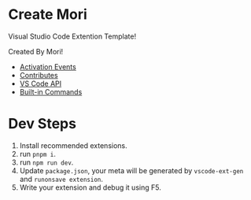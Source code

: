 # Create Mori

Visual Studio Code Extention Template!

Created By Mori!

-   [Activation Events](https://code.visualstudio.com/api/references/activation-events)
-   [Contributes](https://code.visualstudio.com/api/references/contribution-points)
-   [VS Code API](https://code.visualstudio.com/api/references/vscode-api)
-   [Built-in Commands](https://code.visualstudio.com/api/references/commands)

# Dev Steps

1. Install recommended extensions.
2. run `pnpm i`.
3. run `npm run dev`.
4. Update `package.json`, your meta will be generated by `vscode-ext-gen` and `runonsave extension`.
5. Write your extension and debug it using F5.
